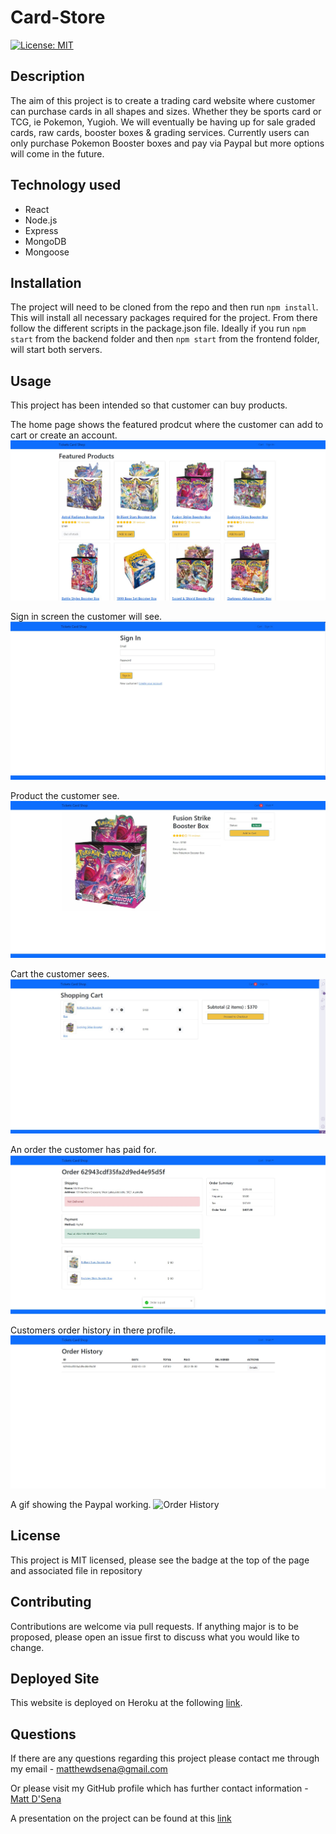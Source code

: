 # Card-Store

[![License: MIT](https://img.shields.io/badge/License-MIT-yellow.svg)](https://opensource.org/licenses/MIT)

## Description

The aim of this project is to create a trading card website where customer can purchase cards in all shapes and sizes. Whether they be sports card or TCG, ie Pokemon, Yugioh. We will eventually be having up for sale graded cards, raw cards, booster boxes & grading services. Currently users can only purchase Pokemon Booster boxes and pay via Paypal but more options will come in the future.

## Technology used

- React
- Node.js
- Express
- MongoDB
- Mongoose

## Installation

The project will need to be cloned from the repo and then run `npm install`. This will install all necessary packages required for the project. From there follow the different scripts in the package.json file. Ideally if you run `npm start` from the backend folder and then `npm start` from the frontend folder, will start both servers.

## Usage

This project has been intended so that customer can buy products.

The home page shows the featured prodcut where the customer can add to cart or create an account.
![Home page](/Assets/img/Home-Screen.jpg)

Sign in screen the customer will see.
![Sign in](/Assets/img/Sign-in.jpg)

Product the customer see.
![Product](/Assets/img/Product-Screen.jpg)

Cart the customer sees.
![Cart](/Assets/img/shopping-cart.jpg)

An order the customer has paid for.
![Paid Order](/Assets/img/Paid-Order.jpg)

Customers order history in there profile.
![Order History](/Assets/img/Order-history.jpg)

A gif showing the Paypal working.
![Order History](/Assets/img/Paypal.gif)

## License

This project is MIT licensed, please see the badge at the top of the page and associated file in repository

## Contributing

Contributions are welcome via pull requests. If anything major is to be proposed, please open an issue first to discuss what you would like to change.

## Deployed Site

This website is deployed on Heroku at the following [link](https://mern-cardstore.herokuapp.com/).

## Questions

If there are any questions regarding this project please contact me through my email - matthewdsena@gmail.com

Or please visit my GitHub profile which has further contact information - [Matt D'Sena](https://github.com/Mattdsena)

A presentation on the project can be found at this [link](https://docs.google.com/presentation/d/1YjsU1QAfL65kf88BD2SErff2XfNuHoxjowxdGNv62gg/edit?usp=sharing)
